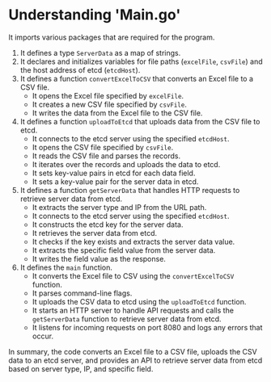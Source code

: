 # Understanding 'Main.go'

It imports various packages that are required for the program.

1. It defines a type `ServerData` as a map of strings.
3. It declares and initializes variables for file paths (`excelFile`, `csvFile`) and the host address of etcd (`etcdHost`).
4. It defines a function `convertExcelToCSV` that converts an Excel file to a CSV file.
   * It opens the Excel file specified by `excelFile`.
   * It creates a new CSV file specified by `csvFile`.
   * It writes the data from the Excel file to the CSV file.
5. It defines a function `uploadToEtcd` that uploads data from the CSV file to etcd.
   * It connects to the etcd server using the specified `etcdHost`.
   * It opens the CSV file specified by `csvFile`.
   * It reads the CSV file and parses the records.
   * It iterates over the records and uploads the data to etcd.
   * It sets key-value pairs in etcd for each data field.
   * It sets a key-value pair for the server data in etcd.
6. It defines a function `getServerData` that handles HTTP requests to retrieve server data from etcd.
   * It extracts the server type and IP from the URL path.
   * It connects to the etcd server using the specified `etcdHost`.
   * It constructs the etcd key for the server data.
   * It retrieves the server data from etcd.
   * It checks if the key exists and extracts the server data value.
   * It extracts the specific field value from the server data.
   * It writes the field value as the response.
7. It defines the `main` function.
   * It converts the Excel file to CSV using the `convertExcelToCSV` function.
   * It parses command-line flags.
   * It uploads the CSV data to etcd using the `uploadToEtcd` function.
   * It starts an HTTP server to handle API requests and calls the `getServerData` function to retrieve server data from etcd.
   * It listens for incoming requests on port 8080 and logs any errors that occur.

In summary, the code converts an Excel file to a CSV file, uploads the CSV data to an etcd server, and provides an API to retrieve server data from etcd based on server type, IP, and specific field.
